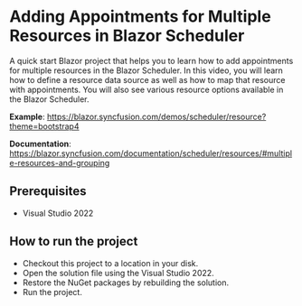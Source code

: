 # Adding Appointments for Multiple Resources in Blazor Scheduler

A quick start Blazor project that helps you to learn how to add appointments for multiple resources in the Blazor Scheduler. In this video, you will learn how to define a resource data source as well as how to map that resource with appointments. You will also see various resource options available in the Blazor Scheduler.

**Example**: https://blazor.syncfusion.com/demos/scheduler/resource?theme=bootstrap4 

**Documentation**: https://blazor.syncfusion.com/documentation/scheduler/resources/#multiple-resources-and-grouping  

## Prerequisites

* Visual Studio 2022

## How to run the project

* Checkout this project to a location in your disk.
* Open the solution file using the Visual Studio 2022.
* Restore the NuGet packages by rebuilding the solution.
* Run the project.
